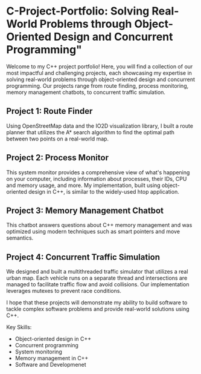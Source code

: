 # C-Project-Portfolio: Solving Real-World Problems through Object-Oriented Design and Concurrent Programming"

Welcome to my C++ project portfolio! Here, you will find a collection of our most impactful and challenging projects, each showcasing my expertise in solving real-world problems through object-oriented design and concurrent programming. Our projects range from route finding, process monitoring, memory management chatbots, to concurrent traffic simulation.

## Project 1: Route Finder 
Using OpenStreetMap data and the IO2D visualization library, I built a route planner that utilizes the A* search algorithm to find the optimal path between two points on a real-world map.

## Project 2: Process Monitor 
This system monitor provides a comprehensive view of what's happening on your computer, including information about processes, their IDs, CPU and memory usage, and more. My implementation, built using object-oriented design in C++, is similar to the widely-used htop application.

## Project 3: Memory Management Chatbot 
This chatbot answers questions about C++ memory management and was optimized using modern techniques such as smart pointers and move semantics.

## Project 4: Concurrent Traffic Simulation 
We designed and built a multithreaded traffic simulator that utilizes a real urban map. Each vehicle runs on a separate thread and intersections are managed to facilitate traffic flow and avoid collisions. Our implementation leverages mutexes to prevent race conditions.

I hope that these projects will demonstrate my ability to build software to tackle complex software problems and provide real-world solutions using C++.

Key Skills:
* Object-oriented design in C++
* Concurrent programming
* System monitoring
* Memory management in C++
* Software and Developmenet
